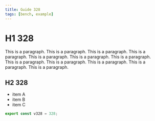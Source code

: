 ```yaml
---
title: Guide 328
tags: [bench, example]
---
```


# H1 328

This is a paragraph. This is a paragraph. This is a paragraph. This is a paragraph. This is a paragraph. This is a paragraph. This is a paragraph. This is a paragraph. This is a paragraph. This is a paragraph. This is a paragraph. This is a paragraph. 

## H2 328

- item A
- item B
- item C

```ts
export const v328 = 328;
```